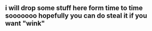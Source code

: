 <h2>i will drop some stuff here form time to time sooooooo hopefully you can do steal it if you want "wink" </h2>
